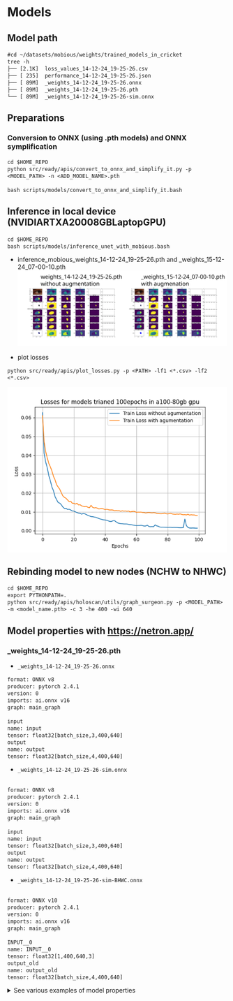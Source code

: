 # Models

## Model path
```
#cd ~/datasets/mobious/weights/trained_models_in_cricket
tree -h
├── [2.1K]  loss_values_14-12-24_19-25-26.csv
├── [ 235]  performance_14-12-24_19-25-26.json
├── [ 89M]  _weights_14-12-24_19-25-26.onnx
├── [ 89M]  _weights_14-12-24_19-25-26.pth
└── [ 89M]  _weights_14-12-24_19-25-26-sim.onnx
```

## Preparations
### Conversion to ONNX (using .pth models) and ONNX symplification 
```
cd $HOME_REPO
python src/ready/apis/convert_to_onnx_and_simplify_it.py -p <MODEL_PATH> -n <ADD_MODEL_NAME>.pth

bash scripts/models/convert_to_onnx_and_simplify_it.bash
```

## Inference in local device (NVIDIARTXA20008GBLaptopGPU)
```
cd $HOME_REPO
bash scripts/models/inference_unet_with_mobious.bash
```

* inference_mobious_weights_14-12-24_19-25-26.pth and _weights_15-12-24_07-00-10.pth
![fig](../../../docs/figs/inference_mobious_2models.svg)

* plot losses 
```
python src/ready/apis/plot_losses.py -p <PATH> -lf1 <*.csv> -lf2 <*.csv>
```
![fig](../../../docs/figs/losses_for_TRAINe100-80gbGPU.png)

## Rebinding model to new nodes (NCHW to NHWC)
```
cd $HOME_REPO
export PYTHONPATH=.
python src/ready/apis/holoscan/utils/graph_surgeon.py -p <MODEL_PATH> -m <model_name.pth> -c 3 -he 400 -wi 640
```

## Model properties with https://netron.app/


### _weights_14-12-24_19-25-26.pth
* `_weights_14-12-24_19-25-26.onnx`
```
format: ONNX v8
producer: pytorch 2.4.1
version: 0
imports: ai.onnx v16
graph: main_graph

input
name: input
tensor: float32[batch_size,3,400,640]
output
name: output
tensor: float32[batch_size,4,400,640]

```
* `_weights_14-12-24_19-25-26-sim.onnx`
```

format: ONNX v8
producer: pytorch 2.4.1
version: 0
imports: ai.onnx v16
graph: main_graph

input
name: input
tensor: float32[batch_size,3,400,640]
output
name: output
tensor: float32[batch_size,4,400,640]
```


* `_weights_14-12-24_19-25-26-sim-BHWC.onnx`
```

format: ONNX v10
producer: pytorch 2.4.1
version: 0
imports: ai.onnx v16
graph: main_graph

INPUT__0
name: INPUT__0
tensor: float32[1,400,640,3]
output_old
name: output_old
tensor: float32[batch_size,4,400,640]
```


<details>

<summary>See various examples of model properties</summary>

### 27-08-24_05-23
* `_weights_27-08-24_05-23_trained_10epochs_8batch_1143lentrainset.onnx`

```
format: ONNX v8
producer: pytorch 2.3.1
version: 0
imports: ai.onnx v16
graph: main_graph

name: input
tensor: float32[batch_size,3,400,640]
name: output
tensor: float32[batch_size,4,400,640]
```

* `_weights_27-08-24_05-23_trained_10epochs_8batch_1143lentrainset-sim.onnx`
```
name: input
tensor: float32[batch_size,3,400,640]
name: output
tensor: float32[batch_size,4,400,640]
```


* `_weights_27-08-24_05-23_trained_10epochs_8batch_1143lentrainset-sim-BHWC.onnx`
```
format ONNX v10
producer pytorch 2.3.1
version 0 
imports ai.onnx v16
graph main_graph

name: INPUT__0
tensor: float32[1,400,640,3]
output_old
name: output_old
tensor: float32[batch_size,4,400,640]
```



### 02-09-24_21-02
* `_weights_02-09-24_21-02.onnx`
```
input
name: input
tensor: float32[batch_size,3,400,640]
output
name: output
tensor: float32[batch_size,4,400,640]
```

* `_weights_02-09-24_21-02-sim.onnx`
```
input
name: input
tensor: float32[batch_size,3,400,640]
output
name: output
tensor: float32[batch_size,4,400,640]
```

* `_weights_02-09-24_21-02-sim-BHWC.onnx`
```
INPUT__0
name: INPUT__0
tensor: float32[1,400,640,3]
output_old
name: output_old
tensor: float32[batch_size,4,400,640]
```

### 02-09-24_22-24

* `_weights_02-09-24_22-24_trained10e_8batch_1143trainset.onnx`
```
input
name: input
tensor: float32[batch_size,3,400,640]
output
name: output
tensor: float32[batch_size,4,400,640]
```
* `_weights_02-09-24_22-24_trained10e_8batch_1143trainset-sim.onnx`
```
input
name: input
tensor: float32[batch_size,3,400,640]
output
name: output
tensor: float32[batch_size,4,400,640]
```

* `_weights_02-09-24_22-24_trained10e_8batch_1143trainset-sim-BHWC.onnx`

```
INPUT__0
name: INPUT__0
tensor: float32[1,400,640,3]
output_old
name: output_old
tensor: float32[batch_size,4,400,640]
```


### 02-09-24_22-24
* `_weights_03-09-24_19-16.onnx`
```
input
name: input
tensor: float32[batch_size,3,400,640]
output
name: output
tensor: float32[batch_size,4,400,640]
```
* `_weights_03-09-24_19-16-sim.onnx`
```

input
name: input
tensor: float32[batch_size,3,400,640]
output
name: output
tensor: float32[batch_size,4,400,640]

```
* `_weights_03-09-24_19-16-sim-BHWC.onnx`
```

INPUT__0
name: INPUT__0
tensor: float32[1,400,640,3]
output_old
name: output_old
tensor: float32[batch_size,4,400,640]

```

</details>
